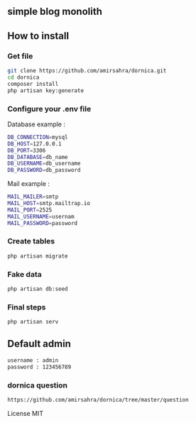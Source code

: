 
## simple  blog monolith


## How to install

### Get file
```bash
git clone https://github.com/amirsahra/dornica.git
cd dornica
composer install
php artisan key:generate
```
### Configure your .env file

Database example :
```bash
DB_CONNECTION=mysql
DB_HOST=127.0.0.1
DB_PORT=3306
DB_DATABASE=db_name
DB_USERNAME=db_username
DB_PASSWORD=db_password
```

Mail example :
```bash
MAIL_MAILER=smtp
MAIL_HOST=smtp.mailtrap.io
MAIL_PORT=2525
MAIL_USERNAME=usernam
MAIL_PASSWORD=password

```
### Create tables
```bash
php artisan migrate
```
### Fake data

```bash
php artisan db:seed
```
### Final steps
```bash
php artisan serv
```
## Default admin
```bash
username : admin
password : 123456789
```

### dornica question
```bash
https://github.com/amirsahra/dornica/tree/master/question
```

License MIT
